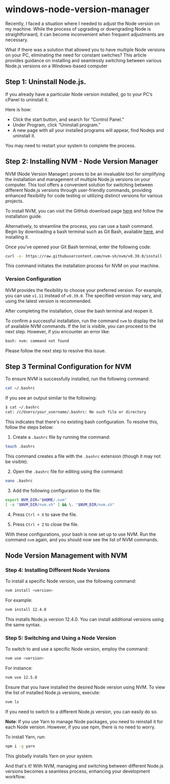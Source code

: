 # windows-node-version-manager

Recently, I faced a situation where I needed to adjust the Node version on my machine. While the process of upgrading or downgrading Node is straightforward, it can become inconvenient when frequent adjustments are necessary.

What if there was a solution that allowed you to have multiple Node versions on your PC, eliminating the need for constant switches? This article provides guidance on installing and seamlessly switching between various Node.js versions on a Windows-based computer

## Step 1: Uninstall Node.js.

If you already have a particular Node version installed, go to your PC’s cPanel to uninstall it.

Here is how:
- Click the start button, and search for “Control Panel.”
- Under Program, click “Uninstall program.”
- A new page with all your installed programs will appear, find Nodejs and uninstall it.

You may need to restart your system to complete the process.

## Step 2: Installing NVM - Node Version Manager

NVM (Node Version Manager) proves to be an invaluable tool for simplifying the installation and management of multiple Node.js versions on your computer. This tool offers a convenient solution for switching between different Node.js versions through user-friendly commands, providing enhanced flexibility for code testing or utilizing distinct versions for various projects.

To install NVM, you can visit the GitHub download page [here](https://github.com/coreybutler/nvm-windows/releases) and follow the installation guide.

Alternatively, to streamline the process, you can use a bash command. Begin by downloading a bash terminal such as Git Bash, available [here](https://gitforwindows.org/), and installing it.

Once you've opened your Git Bash terminal, enter the following code:

```bash
curl -o- https://raw.githubusercontent.com/nvm-sh/nvm/v0.39.0/install | bash
```

This command initiates the installation process for NVM on your machine.

### Version Configuration

NVM provides the flexibility to choose your preferred version. For example, you can use `v1.11` instead of `v0.39.0`. The specified version may vary, and using the latest version is recommended.

After completing the installation, close the bash terminal and reopen it.

To confirm a successful installation, run the command `nvm` to display the list of available NVM commands. If the list is visible, you can proceed to the next step. However, if you encounter an error like:

```bash
bash: nvm: command not found
```

Please follow the next step to resolve this issue.

## Step 3 Terminal Configuration for NVM

To ensure NVM is successfully installed, run the following command:

```bash
cat ~/.bashrc
```

If you see an output similar to the following:

```bash
$ cat ~/.bashrc
cat: /c/Users/your_username/.bashrc: No such file or directory
```

This indicates that there's no existing bash configuration. To resolve this, follow the steps below:

1. Create a `.bashrc` file by running the command:

```bash
touch .bashrc
```

This command creates a file with the `.bashrc` extension (though it may not be visible).

2. Open the `.bashrc` file for editing using the command:

```bash
nano .bashrc
```

3. Add the following configuration to the file:

```bash
export NVM_DIR="$HOME/.nvm"
[ -s "$NVM_DIR/nvm.sh" ] && \. "$NVM_DIR/nvm.sh"
```

4. Press `Ctrl + X` to save the file.

5. Press `Ctrl + Z` to close the file.

With these configurations, your bash is now set up to use NVM. Run the command `nvm` again, and you should now see the list of NVM commands.

## Node Version Management with NVM

### Step 4: Installing Different Node Versions

To install a specific Node version, use the following command:

```bash
nvm install <version>
```

For example:

```bash
nvm install 12.4.0
```

This installs Node.js version 12.4.0. You can install additional versions using the same syntax.

### Step 5: Switching and Using a Node Version

To switch to and use a specific Node version, employ the command:

```bash
nvm use <version>
```

For instance:

```bash
nvm use 12.5.8
```

Ensure that you have installed the desired Node version using NVM. To view the list of installed Node.js versions, execute:

```bash
nvm ls
```

If you need to switch to a different Node.js version, you can easily do so.

**Note**: If you use Yarn to manage Node packages, you need to reinstall it for each Node version. However, if you use npm, there is no need to worry.

To install Yarn, run:

```bash
npm i -g yarn
```

This globally installs Yarn on your system.

And that's it! With NVM, managing and switching between different Node.js versions becomes a seamless process, enhancing your development workflow.

